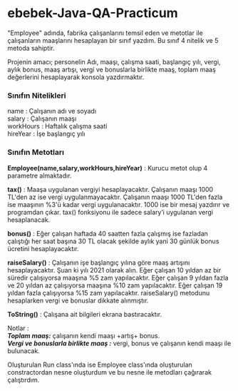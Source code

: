 # ebebek-Java-QA-Practicum


"Employee" adında, fabrika çalışanlarını temsil eden ve metotlar ile çalışanların maaşlarını hesaplayan bir sınıf yazdım. Bu sınıf 4 nitelik ve 5 metoda sahiptir. 

Projenin amacı; personelin Adı, maaşı, çalışma saati, başlangıç yılı, vergi, aylık bonus, maaş artışı, vergi ve bonuslarla birlikte maaş, toplam maaş değerlerini hesaplayarak konsola yazdırmaktır.

<h3>Sınıfın Nitelikleri</h3>

name : Çalışanın adı ve soyadı
<br>salary : Çalışanın maaşı
<br>workHours : Haftalık çalışma saati
<br>hireYear : İşe başlangıç yılı

<h3>Sınıfın Metotları</h3>

**Employee(name,salary,workHours,hireYear)** : Kurucu metot olup 4 parametre almaktadır.

****tax()**** : Maaşa uygulanan vergiyi hesaplayacaktır.
Çalışanın maaşı 1000 TL'den az ise vergi uygulanmayacaktır.
Çalışanın maaşı 1000 TL'den fazla ise maaşının %3'ü kadar vergi uygulanacaktır. 1000 ise bir mesaj yazdırır ve programdan çıkar.
tax() fonksiyonu ile sadece salary’i uygulanan vergi hesaplanacak.

**bonus()** : Eğer çalışan haftada 40 saatten fazla çalışmış ise fazladan çalıştığı her saat başına 30 TL olacak şekilde aylık yani 30 günlük bonus ücretini hesaplayacaktır.

**raiseSalary()** : Çalışanın işe başlangıç yılına göre maaş artışını hesaplayacaktır. Şuan ki yılı 2021 olarak alın.
Eğer çalışan 10 yıldan az bir süredir çalışıyorsa maaşına %5 zam yapılacaktır.
Eğer çalışan 9 yıldan fazla ve 20 yıldan az çalışıyorsa maaşına %10 zam yapılacaktır.
Eğer çalışan 19 yıldan fazla çalışıyorsa %15 zam yapılacaktır.
raiseSalary() metodunu hesaplarken vergi ve bonuslar dikkate alınmıştır.

**ToString()** : Çalışana ait bilgileri ekrana bastıracaktır.


Notlar :
<br>**_Toplam maaş:_** çalışanın kendi maaşı +artış+ bonus.
<br>_**Vergi ve bonuslarla birlikte maaş :**_ vergi, bonus ve çalışanın kendi maaşı ile bulunacak.

Oluşturulan Run class'ında ise Employee class'ında oluşturulan constractordan nesne oluşturdum ve bu nesne ile metodları çağırarak çalıştırdım.
